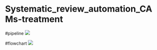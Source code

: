 # Systematic_review_automation_CAMs-treatment

#pipeline
![](https://github.com/Xiaowen-JI/Systematic_review_automation_CAMs-treatment/blob/f042bcdbf47dc278c9aa2405b291c3363246f63d/pipeline.JPG)


#flowchart
![](https://github.com/Xiaowen-JI/Systematic_review_automation_CAMs-treatment/blob/44a9ba8c79b5c6cd8bc8d23faa879baa850f2c32/Flowchart.JPG)
